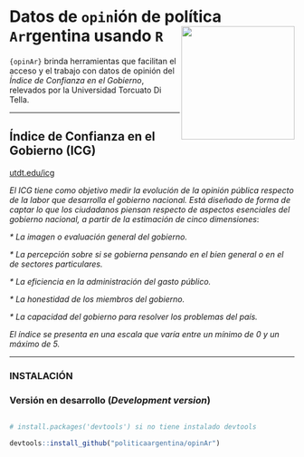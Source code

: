 
# Datos de `opin`ión de política `Ar`rgentina usando `R` <a><img src="https://github.com/politicaargentina/data_warehouse/blob/master/hex/opinAr.png?raw=true" width="200" align="right" /></a>


`{opinAr}` brinda herramientas que facilitan el acceso y el trabajo con datos de opinión del _Índice de Confianza en el Gobierno_, relevados por la Universidad Torcuato Di Tella. 



---

## Índice de Confianza en el Gobierno (ICG) 
[utdt.edu/icg](https://www.utdt.edu//ver_contenido.php?id_contenido=1351&id_item_menu=2970)


_El ICG tiene como objetivo medir la evolución de la opinión pública respecto de la labor que desarrolla el gobierno nacional. Está diseñado de forma de captar lo que los ciudadanos piensan respecto de aspectos esenciales del gobierno nacional, a partir de la estimación de cinco dimensiones_:

_* La imagen o evaluación general del gobierno._

_* La percepción sobre si se gobierna pensando en el bien general o en el de sectores particulares._

_* La eficiencia en la administración del gasto público._

_* La honestidad de los miembros del gobierno._

_* La capacidad del gobierno para resolver los problemas del país._

_El índice se presenta en una escala que varía entre un mínimo de 0 y un máximo de 5._

---

### INSTALACIÓN

### Versión en desarrollo (*Development version*) 

```r

# install.packages('devtools') si no tiene instalado devtools

devtools::install_github("politicaargentina/opinAr")

```
